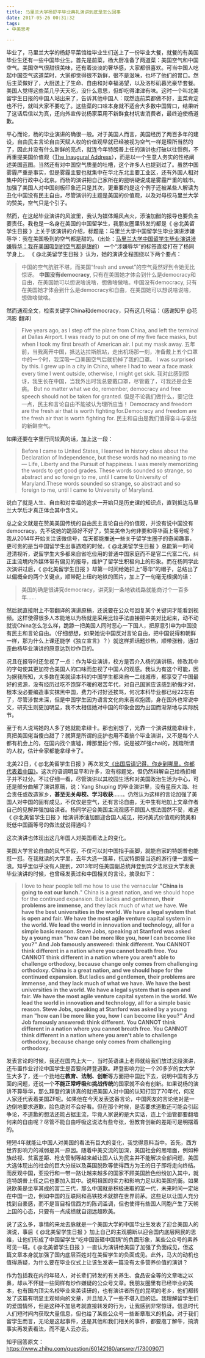 ```yaml
---
title: 马里兰大学杨舒平毕业典礼演讲到底是怎么回事
date: 2017-05-26 00:31:32
tags:
- 中美思考

---
```


毕业了，马里兰大学的杨舒平菜馆给毕业生们送上了一份毕业大餐，就餐的有美国毕业生还有一些中国毕业生。首先是前菜，杨大厨准备了两道菜：美国空气和中国空气。美国空气很甜很美味，还有着淡淡的奢华感，大家都很喜欢。可当中国人吃起中国空气这道菜时，大家却觉得很不新鲜，很不是滋味，也坏了他们的胃口。然后主菜做好了，大厨送上了生命、自由和对幸福渴望，以及洛杉矶暮光豪华套餐。美国人觉得这些菜几乎天天吃，没什么意思，但却吃得津津有味。这时一个叫北美留学生日报的中国人站出来了，告诉其他中国人：既然连前菜都做不好，主菜肯定也不行，就叫大家不要吃了。这些菜的口味本身就不适合大多数中国胃口，结果听了这话后信以为真，还向外宣传说杨家菜用不新鲜食材坑害消费者，最终迫使杨道歉。

平心而论，杨的毕业演讲的确很一般。对于美国人而言，美国经历了两百多年的建设，自由民主言论自由天赋人权的价值观早就已经被视为空气一样是理所当然的了，因此并没有什么新鲜的亮点，就连今年特朗普上任的演讲也打破以往惯例，不再重提美国价值观（[The Inaugural Address](https://www.whitehouse.gov/inaugural-address)），而是以一个生意人务实的性格阐述美国蓝图。当然还有对中国空气质量的吐槽，这个许多人也提到过了。虽然中国雾霾严重是事实，但是雾霾主要也就集中在华北东北主要工业区，还有外国人相对集中的行政中心北京。而杨的演讲把自己家所在的昆明硬说成是雾霾严重的城市。加强了美国人对中国刻板印象还只是其次，更重要的是这个例子还被某些人解读为丑化中国没有民主自由，尽管演讲的主题是美国的价值观，以及对母校马里兰大学的赞美，空气只是个引子。

然而，在这起毕业演讲的风波里，我认为媒体煽风点火，添油加醋的报导也要负主要责任。我也是一名身在美国的中国留学生，我朋友圈里转发的都是《 @北美留学生日报 》上关于该演讲的介绍，标题是：马里兰大学中国留学生毕业演讲涉嫌辱华：我在美国吸到的空气都是甜的。（出处：[马里兰大学中国留学生毕业演讲涉嫌辱华：我在美国吸到的空气都是甜的](https://mp.weixin.qq.com/s/y8VZPCHgErXftxZDY96TAg)）
一个“涉嫌辱华”的标签直接打在了杨同学身上。
《 @北美留学生日报 》认为，她的演讲全程围绕以下两个要点：
> 中国的空气肮脏不堪，而美国“fresh and sweet”的空气竟然好到令她无比惊讶。
> **中国没有democracy**, 只有在美国她才体会到什么是democracy和自由，在美国她可以想说啥说啥，想做啥做啥。中国没有democracy, 只有在美国她才体会到什么是democracy和自由，在美国她可以想说啥说啥，想做啥做啥。

然而通观全文，检索关键字China和democracy，只有这几句话：（感谢知乎 @花鸿影 翻译）
> Five years ago, as I step off the plane from China, and left the terminal at Dallas Airport. I was ready to put on one of my five face masks, but when I took my first breath of American air. I put my mask away. 
五年前，当我离开中国，抵达达拉斯航站，走出机场那一刻，准备戴上五个口罩中的一个时，我深吸一口美国空气后就扔掉了我的口罩。 
I was surprised by this. I grew up in a city in China, where I had to wear a face mask every time I went outside, otherwise, I might get sick.
我对此感到惊讶，我生长在中国，当我外出时我总要戴口罩，尽管戴了，可我还是会生病。
But no matter what we do, remember, democracy and free speech should not be taken for granted.
但是不论我们做什么，要记住一点，民主和言论自由不能被认为理所应当！
Democracy and freedom are the fresh air that is worth fighting for.Democracy and freedom are the fresh air that is worth fighting for.
民主和自由是我们值得奋斗与奋战的新鲜空气。

如果还要在字里行间较真的话，加上这一段：
> Before I came to United States, I learned in history class about the Declaration of Independence, but these words had no meaning to me— Life, Liberty and the Pursuit of happiness.
I was merely memorizing the words to get good grades.
These words sounded so strange, so abstract and so foreign to me, until I came to University of Maryland.These words sounded so strange, so abstract and so foreign to me, until I came to University of Maryland.

说白了就是人生、自由和对幸福的追求一开始只是历史课的知识点，直到抵达马里兰大学后才真正体会其中含义。

总之全文就是在赞美美国传统的自由民主言论自由的价值观，并没有说中国没有democracy。先不说她的跪舔好不好了，赞美美帝为何非要和辱华画上等号呢？我从2014年开始关注该微信号，每天都能推送一些关于留学生圈子的奇闻趣事，更可贵的是当中国留学生出事遇难的时候，《 @北美留学生日报 》总能第一时间澄清视听，说留学生大多都来自省吃俭用的普通中国家庭而不是官二代富二代，纠正主流境内外媒体带有偏见的报导，维护了留学生积极向上的形象。而在杨同学此次演讲过后，《 @北美留学生日报 》却第一时间给她扣上“辱华”的帽子，总结出了以偏概全的两个关键点，顺带配上纽约地铁的图片，加上了一句毫无根据的话：
> 美国的确是很讲究democracy，讲究到一条地铁线路就能商讨个一百多年…… 

然后就直接附上不带翻译的演讲原稿，还说要在公众号回复某个关键词才能看到视频。这样使得很多人本能地以为杨就是采用比较手法直接把中美对比起来，动不动就说China怎么怎么样，跪舔一把美国人同时恶心一下国人，把原意引申为中国没有民主和言论自由。（仔细想想，如果她说中国反对言论自由，把中国说得和朝鲜一样，那为什么上课还能学《独立宣言》？）就这样把话题炒热，顺带涨粉，通过歪曲杨毕业演讲的原意达到炒作目的。

况且在报导时还忽视了一点：作为毕业演讲，校方是否介入杨的演讲稿，修改其中的字句使其更加符合美国人的口味而忽视了中国人的观感。我认为有这个可能，因为据我所知，大多数在美就读本科的中国学生都来自一二线城市，都享受了中国最好的资源，没有经历过吃不饱穿不暖的艰苦年代，对自己国家应该感到骄傲才对，根本没必要编造事实抹黑中国，费力不讨好还挨骂，何况本科毕业都已经22左右了，尽管涉世未深，但是中国学生因为语言文化向来喜欢抱团，身在国外也常说中文，研究生则更加明显，我不太相信她对中国的印象会因为出国而渐渐地与实际脱节。

至于有人说骂她的人多了她就能拿绿卡。那也别想了，光靠一个演讲就能拿绿卡，真把美国佬当傻白甜了？就算是所谓的庇护也用不着搞个毕业演讲，又不是每个人都有机会上的，在国内找个废墟，蹲那里拍个照，说是被ZF强chai的，践踏所谓的人权，估计全家都能拿绿卡了。

北美22日，《 @北美留学生日报 》再次发文[《出国后请记得，你走到哪里，你都代表着中国》](https://mp.weixin.qq.com/s?__biz=MzA5NzIwMjQzMA==&mid=2649818638&idx=1&sn=cebd99801c3ca2cc7890bfd8db412d3c&chksm=88a1df9fbfd65689dd413776fb6d0634206b9876113faeaf12242f94009e47e1847cd45d3f2b&mpshare=1&scene=1&srcid=0523aGgFoCfSV1VI3P9kJv7X#rd)。这次的语调明显平和许多，没有标题党，但仍然辩解自己给杨扣帽子并不过分。不过仔细一看，尽管演讲以其校园生活和对美国政治生活为中心，可还是部分曲解了演讲原稿，说：Yang Shuping 的毕业演讲里，没有星辰大海、社会责任或改造家乡，**甚至无关母校、学习收获**……。仍然认为这样的言论加强了美国人对中国的固有成见，不仅仅是空气，还有言论自由，无中生有地加上文章作者自己的见解并强加给读者。杨同学迎合美国主流观感不顾国人想法固然不妥，难道《 @北美留学生日报 》给演讲添油加醋迎合国人成见，把对美式价值观的赞美和贬低中国画等号的做法就说得通吗？

这次演讲也体现出这几年国人对美国看法上的变化。

美国大学言论自由的风气不假，不仅可以对中国指手画脚，就能自家的特朗普也能怼一怼。在我就读的大学里，去年大选一落幕，抗议特朗普当选的游行便一浪接一浪。知乎里似乎没有人提到，2013年时任美国副总统拜登到宾夕法尼亚大学发表毕业演讲的时候，也曾经发表过和中国相关的言论，摘录如下：

> I love to hear people tell me how to use the vernacular **"China is going to eat our lunch.**"
China is a great nation, and we should hope for the continued expansion. But ladies and gentlemen, **their problems are immense**, and they lack much of what we have. **We have the best universities in the world. We have a legal system that is open and fair. We have the most agile venture capital system in the world. We lead the world in innovation and technology, all for a simple basic reason. Steve Jobs, speaking at Stanford was asked by a young man "how can I be more like you, how I can become like you?" And Job famously answered: think different.  You CANNOT think different in a nation where you cannot breath free. You CANNOT think different in a nation where you aren't able to challenge orthodoxy, because change only comes from challenging orthodoxy. China is a great nation, and we should hope for the continued expansion. But ladies and gentlemen, their problems are immense, and they lack much of what we have. We have the best universities in the world. We have a legal system that is open and fair. We have the most agile venture capital system in the world. We lead the world in innovation and technology, all for a simple basic reason. Steve Jobs, speaking at Stanford was asked by a young man "how can I be more like you, how I can become like you?" And Job famously answered: think different.  You CANNOT think different in a nation where you cannot breath free. You CANNOT think different in a nation where you aren't able to challenge orthodoxy, because change only comes from challenging orthodoxy.**

发表言论的时候，我还在国内上大一，当时英语课上老师就给我们放过这段演讲，还布置作业讨论中国学生是否要向拜登道歉。拜登影响力比一个20多岁的女大学生大多了，还一个劲地在**教育、法制、创新**等方面把中国比下去，说明中国有多方面的问题，还说一个**不能正常呼吸**和**挑战传统**的国家就不会有创新。如果说杨的演讲不算辱华，那么拜登的演讲真的就把美国人对中国的认知打回了70年代，何况人家还代表着美国ZF呢。如果他在今天发表这番言论，中国网友的言论绝对是一边倒地要求道歉，脸色绝对不会好看。但在那个时候，是否要求道歉还可能会引起争论，不道歉的想法还能占据主流，毕竟人家说的是大实话，连上个油管都要翻墙何来的自由呢？尽管不能自由呼吸这说法有些夸张，但教育创新的差距可是明摆着的。

短短4年就能让中国人对美国的看法有巨大的变化，我觉得意料当中。首先，西方世界影响力的减弱是其一原因。随着中美交流的加深，美国社会的黑暗面，例如种族歧视、贫富差距、枪支管制等越来越让国人认为民主并不能解决全部问题，美国大选体现出的社会的巨大分歧以及英国脱欧等使得西方为王的日子即将走向终结。而反观中国，亚投行和一带一路让越来越多的国家不顾美国脸色纷纷加入其中，就连特朗普上任之后也要加入其中。说明祖国的实力和影响力足以和美国抗衡。如果说欧美是坐享其成的富二三代，那么中国就是积极进取的富一代，未来时间一定站在中国一边，例如中国的互联网和高铁技术就排在世界前茅。这些足以让国人充分找到自豪感，而不是盲目相信西方的陈词滥调，但也使得有些国人同胞产生了天朝上国的心态，只要有一点成绩就自诩远超欧美。

说了这么多，事情的来龙去脉就是一个美国大学的中国毕业生发表了迎合美国人的演说，事后《 @北美留学生日报 》加上自己的主观臆断以迎合国内底层网民的思维，让他们形成了中国留学生“吃中国饭砸中国锅“的负面形象，某些公众号的素养可见一斑。《 @北美留学生日报 》一直认为演讲给美国了加强了负面成见，但这篇文章本身就加强了国内底层百姓对在美留学生的负面成见。此外，马大的动机也值得质疑，为什么要在毕业仪式上让该生发表一篇没有太多营养价值的演讲？

作为包括我在内的年轻人，对长辈们转发的有关养生、食品安全等的文章嗤之以鼻，却从不怀疑一些同样有炒作嫌疑的公众号文章。我朋友圈里有已经毕业的美本，也有国内顶尖名校毕业来美读研的，也有演讲者所在的昆明的老乡，他们都转发了这篇有明显主观倾向的文章，并且加入了一些不堪入目的话。我理解留学生们的爱国情怀，但是这种不加思考就直接转发的行为，让我感到非常惊讶。信息时代人们短时间内获取大量信息，但也给了某些公众号一些断章取义的机会。对于我们留学生而言，无论是这起事件，还是其他和我们相关的事件，都要庖丁解牛，搞清事实再发表看法，而不是人云亦云。

知乎回答原文：https://www.zhihu.com/question/60142160/answer/173009071
